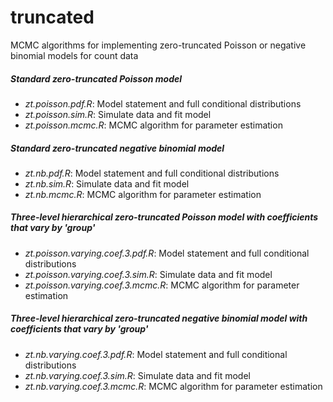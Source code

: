 # truncated

MCMC algorithms for implementing zero-truncated Poisson or negative binomial models for count data

##### Standard zero-truncated Poisson model
- *zt.poisson.pdf.R*: Model statement and full conditional distributions
- *zt.poisson.sim.R*: Simulate data and fit model
- *zt.poisson.mcmc.R*: MCMC algorithm for parameter estimation

##### Standard zero-truncated negative binomial model
- *zt.nb.pdf.R*: Model statement and full conditional distributions
- *zt.nb.sim.R*: Simulate data and fit model
- *zt.nb.mcmc.R*: MCMC algorithm for parameter estimation

##### Three-level hierarchical zero-truncated Poisson model with coefficients that vary by 'group'
- *zt.poisson.varying.coef.3.pdf.R*: Model statement and full conditional distributions
- *zt.poisson.varying.coef.3.sim.R*: Simulate data and fit model
- *zt.poisson.varying.coef.3.mcmc.R*: MCMC algorithm for parameter estimation

##### Three-level hierarchical zero-truncated negative binomial model with coefficients that vary by 'group'
- *zt.nb.varying.coef.3.pdf.R*: Model statement and full conditional distributions
- *zt.nb.varying.coef.3.sim.R*: Simulate data and fit model
- *zt.nb.varying.coef.3.mcmc.R*: MCMC algorithm for parameter estimation
